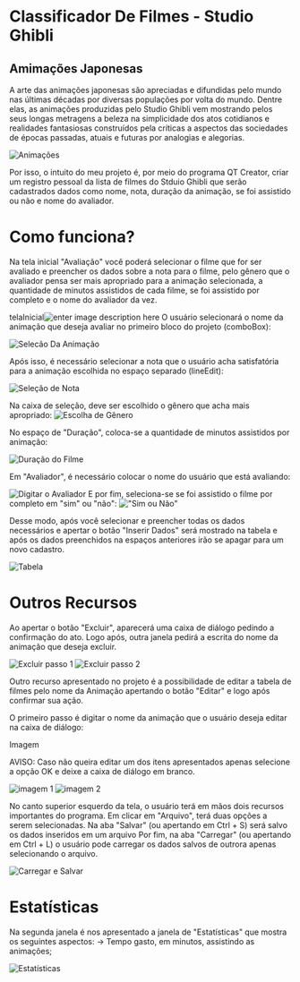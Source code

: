 # Classificador De Filmes - Studio Ghibli


## Amimações Japonesas

  A arte das animações japonesas são apreciadas e difundidas pelo mundo nas últimas décadas por diversas populações por volta do mundo.
  Dentre elas, as animações produzidas pelo Studio Ghibli  vem mostrando pelos seus longas metragens a beleza na simplicidade dos atos cotidianos e realidades fantasiosas construídos pela críticas a aspectos das sociedades de épocas passadas, atuais e futuras por analogias e alegorias.
  
  ![Animações](https://github.com/AnneSaint/ClassificadorDeFilmes-SG/blob/master/Prints/d34c9ebb7d71b13abc19e64c865728ab.jpg)
 
Por isso, o intuito do meu projeto é, por meio do programa QT Creator, criar um registro pessoal da lista de filmes do Stduio Ghibli que serão cadastrados dados como nome, nota, duração da animação, se foi assistido ou não e nome do avaliador.

# Como funciona?

Na tela inicial "Avaliação" você poderá selecionar o filme que for ser avaliado e preencher os dados sobre a nota para o filme, pelo gênero que o avaliador pensa ser mais apropriado para a animação selecionada, a quantidade de minutos assistidos de cada filme, se foi assistido por completo e o nome do avaliador da vez.

telaInicial![enter image description here](https://github.com/AnneSaint/ClassificadorDeFilmes-SG/blob/master/Prints/Captura%20de%20Tela%20%28181%29.png)
O usuário selecionará o nome da animação que deseja avaliar no primeiro bloco do projeto (comboBox):

![Selecão Da Animação](https://github.com/AnneSaint/ClassificadorDeFilmes-SG/blob/master/Prints/anima%C3%A7ao.png)


Após isso, é necessário selecionar a nota que o usuário acha satisfatória para a animação escolhida no espaço separado (lineEdit):

![Seleção de Nota](https://github.com/AnneSaint/ClassificadorDeFilmes-SG/blob/master/Prints/nota.png)

Na caixa de seleção, deve ser escolhido o gênero que acha mais apropriado:
![Escolha de Gênero](https://github.com/AnneSaint/ClassificadorDeFilmes-SG/blob/master/Prints/genero.png)

No espaço de "Duração", coloca-se a quantidade de minutos assistidos por animação:

![Duração do Filme](https://github.com/AnneSaint/ClassificadorDeFilmes-SG/blob/master/Prints/duracao.png)

Em "Avaliador", é necessário colocar o nome do usuário que está avaliando:

![Digitar o Avaliador](https://github.com/AnneSaint/ClassificadorDeFilmes-SG/blob/master/Prints/avaliador.png)
E por fim, seleciona-se se foi assistido o filme por completo em "sim" ou "não":
!["Sim ou Não"](https://github.com/AnneSaint/ClassificadorDeFilmes-SG/blob/master/Prints/simounao.png)

Desse modo, após você selecionar e preencher todas os dados necessários e apertar o botão "Inserir Dados" será mostrado na tabela e após os dados preenchidos na espaços anteriores irão se apagar para um novo cadastro.

![Tabela](https://github.com/AnneSaint/ClassificadorDeFilmes-SG/blob/master/Prints/tabelafinal.png)

# Outros Recursos


Ao apertar o botão "Excluir", aparecerá uma caixa de diálogo pedindo a confirmação do ato. Logo após, outra janela pedirá a escrita do nome da animação que deseja excluir.

![Excluir passo 1](https://github.com/AnneSaint/ClassificadorDeFilmes-SG/blob/master/Prints/exclui1.png)
![Excluir passo 2](https://github.com/AnneSaint/ClassificadorDeFilmes-SG/blob/master/Prints/excluir2.png)

Outro recurso apresentado no projeto é a possibilidade de editar a tabela de filmes pelo nome da Animação apertando o botão "Editar" e logo após confirmar sua ação.

O primeiro passo é digitar o nome da animação que o usuário deseja editar na caixa de diálogo:

Imagem

AVISO: Caso não queira editar um dos itens apresentados apenas selecione a opção OK e deixe a caixa de diálogo em branco.

![imagem 1](https://github.com/AnneSaint/ClassificadorDeFilmes-SG/blob/master/Prints/editar1.png)
![imagem 2](https://github.com/AnneSaint/ClassificadorDeFilmes-SG/blob/master/Prints/editar2.png)
 
No canto superior esquerdo da tela, o usuário terá em mãos dois recursos importantes do programa. Em clicar em "Arquivo", terá duas opções a serem selecionadas. Na aba "Salvar" (ou apertando em Ctrl + S) será salvo os dados inseridos em um arquivo Por fim, na aba "Carregar" (ou apertando em Ctrl + L) o usuário pode carregar os dados salvos de outrora apenas selecionando o arquivo.

![Carregar e Salvar](https://github.com/AnneSaint/ClassificadorDeFilmes-SG/blob/master/Prints/ctrlsl.png)



# Estatísticas

Na segunda janela é nos apresentado a janela de "Estatísticas" que mostra os seguintes aspectos:
-> Tempo gasto, em minutos, assistindo as animações;

![Estatísticas](https://github.com/AnneSaint/ClassificadorDeFilmes-SG/blob/master/Prints/estatisticas.png)


 
